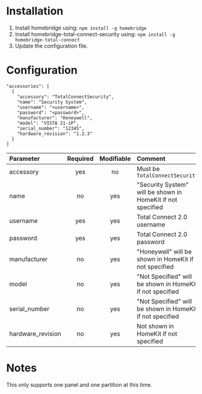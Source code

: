 # Installation

1. Install homebridge using: `npm install -g homebridge`
2. Install homebridge-total-connect-security using: `npm install -g homebridge-total-connect`
3. Update the configuration file.

# Configuration

    "accessories": [
      {
        "accessory": "TotalConnectSecurity",
        "name": "Security System",
        "username": "<username>",
        "password": "<password>",
        "manufacturer": "Honeywell",
        "model": "VISTA 21-iP",
        "serial_number": "12345",
        "hardware_revision": "1.2.3"
      }
    ]

Parameter | Required | Modifiable | Comment
:--- | :---: | :---: | :---
accessory | yes | no | Must be `TotalConnectSecurity`
name | no | yes | "Security System" will be shown in HomeKit if not specified
username | yes | yes | Total Connect 2.0 username
password | yes | yes | Total Connect 2.0 password
manufacturer | no | yes | "Honeywell" will be shown in HomeKit if not specified
model | no | yes | "Not Specified" will be shown in HomeKit if not specified
serial_number | no | yes | "Not Specified" will be shown in HomeKit if not specified
hardware_revision | no | yes | Not shown in HomeKit if not specified

# Notes

This only supports one panel and one partition at this time.
